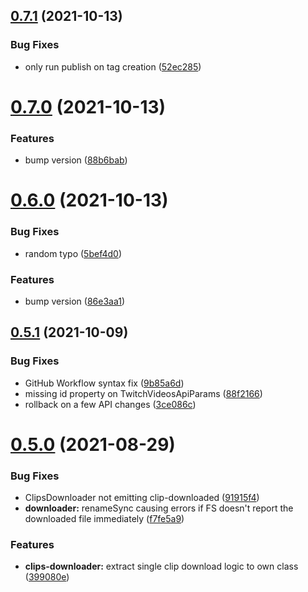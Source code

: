 ## [0.7.1](https://github.com/HugoJF/twitch-tools/compare/v0.7.0...v0.7.1) (2021-10-13)


### Bug Fixes

* only run publish on tag creation ([52ec285](https://github.com/HugoJF/twitch-tools/commit/52ec2853f2470e07df5286ca357c3368cd3aead7))



# [0.7.0](https://github.com/HugoJF/twitch-tools/compare/v0.6.0...v0.7.0) (2021-10-13)


### Features

* bump version ([88b6bab](https://github.com/HugoJF/twitch-tools/commit/88b6babdb060e54367e61a321cae6c4723d9b922))



# [0.6.0](https://github.com/HugoJF/twitch-tools/compare/v0.5.1...v0.6.0) (2021-10-13)


### Bug Fixes

* random typo ([5bef4d0](https://github.com/HugoJF/twitch-tools/commit/5bef4d06e3fd9e53c46aac11d0530b4846e5e689))


### Features

* bump version ([86e3aa1](https://github.com/HugoJF/twitch-tools/commit/86e3aa1e89a19e26c75485e82ad2d8af86b8501d))



## [0.5.1](https://github.com/HugoJF/twitch-tools/compare/v0.5.0...v0.5.1) (2021-10-09)


### Bug Fixes

* GitHub Workflow syntax fix ([9b85a6d](https://github.com/HugoJF/twitch-tools/commit/9b85a6d0b63d4a5c67e88d332c9e0fa573ab6b3d))
* missing id property on TwitchVideosApiParams ([88f2166](https://github.com/HugoJF/twitch-tools/commit/88f21662e4eb3794fe21609ffb71c10875696875))
* rollback on a few API changes ([3ce086c](https://github.com/HugoJF/twitch-tools/commit/3ce086c35b570cb9e2693d89cd44a0e6c36c6848))



# [0.5.0](https://github.com/HugoJF/twitch-tools/compare/v0.4.0...v0.5.0) (2021-08-29)


### Bug Fixes

* ClipsDownloader not emitting clip-downloaded ([91915f4](https://github.com/HugoJF/twitch-tools/commit/91915f421ebf654a794306fd09193ef071ae0ca0))
* **downloader:** renameSync causing errors if FS doesn't report the downloaded file immediately ([f7fe5a9](https://github.com/HugoJF/twitch-tools/commit/f7fe5a9e85038a3f86ad5bdfc4c7e62ea5c32530))


### Features

* **clips-downloader:** extract single clip download logic to own class ([399080e](https://github.com/HugoJF/twitch-tools/commit/399080e8c1caee9a52770a308cc0ef89580f8a1b))



